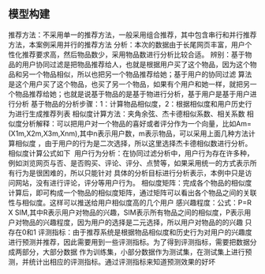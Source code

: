 ## 模型构建
推荐方法：不采用单一的推荐方法，一般采用组合推荐，其中包含串行和并行推荐方法，本案例采用并行的推荐方法
分析：本次的数据由于长尾网页丰富，用户个性化推荐要求高，然后物品数少，采用物品数进行分析比较合适。
辨别：基于物品的用户协同过滤是把物品推荐给人，也就是根据用户买了这个物品，因为这个物品和另一个物品相似，所以也把另一个物品推荐给她；基于用户的协同过滤
算法是这个用户买了这个物品，也买了另一个物品，如果有个用户和她一样，就把另一个物品推荐给她；也就是说基于物品的是基于物进行分析，基于用户是基于用户进行分析
基于物品的分析步骤：1：计算物品相似度，2：根据相似度和用户历史行为进行生成推荐列表
相似度计算方法：夹角余弦、杰卡德相似系数、相关系数
相似度分析解释：可以把用户对一个物品的喜好或者评分作为一个向量，比如Am=(X1m,X2m,X3m,Xnm),其中n表示用户数，m表示物品，可以采用上面几种方法计算相似度
，由于用户的行为是二次选择，所以这里选择杰卡德相似数进行分析。
相似度计算公式如下
![]()
用户行为分析：在协同过滤分析中，用户行为存在许多种，例如浏览网页与否、是否购买、评论、评分、点赞等，如果采用统一的方式表示所有行为是很困难的，所以只能针对
具体的分析目标进行分析表示，本例中只是访问网站，没有进行评论，评分等用户行为。
相似度矩阵：完成各个物品的相似度计算后，即可构成一个物品的相似度矩阵，通过矩阵可以看出各个物品之间的关联性与相似度。这样可以推送给用户相似度高的几个用户
感兴趣程度：公式：P=R X SIM,其中R表示用户对物品的兴趣，SIM表示所有物品之间的相似度，P表示用户对物品的兴趣程度，因为用户的选择是二元选择，所以用户对物品的的兴趣
只存在0和1
评测指标：由于推荐系统是根据物品相似度和历史行为对用户的兴趣度进行预测并推荐，因此需要用到一些评测指标。为了得到评测指标，需要把数据分成两部分，大部分数据
作为训练集，小部分数据作为测试集，在测试集上进行预测，并统计出相应的评测指标。通过评测指标来知道预测效果的好坏
